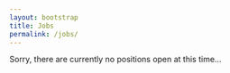 ```yaml
---
layout: bootstrap
title: Jobs
permalink: /jobs/
---
```


Sorry, there are currently no positions open at this time…
